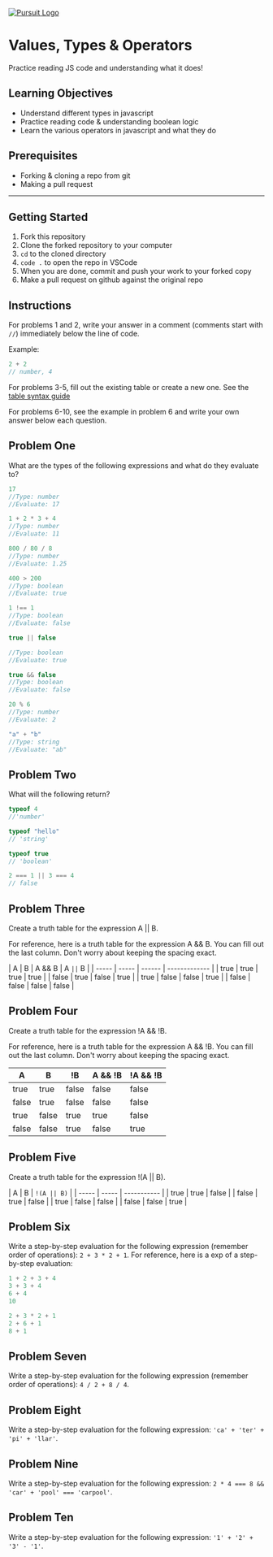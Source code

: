 [![Pursuit Logo](https://avatars1.githubusercontent.com/u/5825944?s=200&v=4)](https://pursuit.org)

# Values, Types & Operators

Practice reading JS code and understanding what it does!

## Learning Objectives

- Understand different types in javascript
- Practice reading code & understanding boolean logic
- Learn the various operators in javascript and what they do

## Prerequisites

- Forking & cloning a repo from git
- Making a pull request

---

## Getting Started

1. Fork this repository
1. Clone the forked repository to your computer
1. `cd` to the cloned directory
1. `code .` to open the repo in VSCode
1. When you are done, commit and push your work to your forked copy
1. Make a pull request on github against the original repo

## Instructions

For problems 1 and 2, write your answer in a comment (comments start with `//`) immediately below the line of code.

Example:

```js
2 + 2
// number, 4
```

For problems 3-5, fill out the existing table or create a new one. See the [table syntax guide](https://www.markdownguide.org/extended-syntax#tables)

For problems 6-10, see the example in problem 6 and write your own answer below each question.



## Problem One

What are the types of the following expressions and what do they evaluate to?

```js
17
//Type: number 
//Evaluate: 17

1 + 2 * 3 + 4
//Type: number 
//Evaluate: 11

800 / 80 / 8
//Type: number 
//Evaluate: 1.25

400 > 200
//Type: boolean 
//Evaluate: true

1 !== 1 
//Type: boolean
//Evaluate: false

true || false

//Type: boolean 
//Evaluate: true 

true && false
//Type: boolean 
//Evaluate: false

20 % 6
//Type: number 
//Evaluate: 2 

"a" + "b"
//Type: string 
//Evaluate: "ab" 
```

## Problem Two

What will the following return?

```js
typeof 4
//'number'

typeof "hello"
// 'string'

typeof true
// 'boolean'

2 === 1 || 3 === 4
// false
```

## Problem Three

Create a truth table for the expression A || B.

For reference, here is a truth table for the expression A && B. You can fill out the last column. Don't worry about keeping the spacing exact.

| A     | B     | A && B | A   `||`  B   |
| ----- | ----- | ------ | ------------- |
| true  | true  | true   |     true      |
| false | true  | false  |     true      |
| true  | false | false  |     true      |
| false | false | false  |     false     |

## Problem Four

Create a truth table for the expression !A && !B.

For reference, here is a truth table for the expression A && !B. You can fill out the last column. Don't worry about keeping the spacing exact.

| A     | B     | !B    | A && !B | !A && !B |
| ----- | ----- | ----- | ------- | -------- |
| true  | true  | false | false   | false    |
| false | true  | false | false   | false    |
| true  | false | true  | true    | false    |
| false | false | true  | false   | true     |

## Problem Five

Create a truth table for the expression !(A || B).

| A     | B     |  `!(A || B)` |
| ----- | ----- |  ----------- |
| true  | true  |     false    |
| false | true  |     false    |
| true  | false |     false    |
| false | false |     true     |

## Problem Six

Write a step-by-step evaluation for the following expression (remember order of operations): `2 + 3 * 2 + 1`.
For reference, here is a exp of a step-by-step evaluation:

```js
1 + 2 + 3 + 4
3 + 3 + 4
6 + 4
10
```
```js
2 + 3 * 2 + 1
2 + 6 + 1
8 + 1

```

## Problem Seven

Write a step-by-step evaluation for the following expression (remember order of operations): `4 / 2 + 8 / 4`.

## Problem Eight

Write a step-by-step evaluation for the following expression: `'ca' + 'ter' + 'pi' + 'llar'`.

## Problem Nine

Write a step-by-step evaluation for the following expression: `2 * 4 === 8 && 'car' + 'pool' === 'carpool'`.

## Problem Ten

Write a step-by-step evaluation for the following expression: `'1' + '2' + '3' - '1'`.
